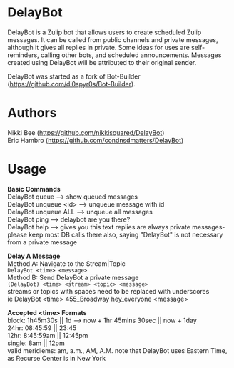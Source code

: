 DelayBot
========
DelayBot is a Zulip bot that allows users to create scheduled Zulip messages. It can be called from public channels and private messages, although it gives all replies in private. Some ideas for uses are self-reminders, calling other bots, and scheduled announcements. Messages created using DelayBot will be attributed to their original sender.  

DelayBot was started as a fork of Bot-Builder (https://github.com/di0spyr0s/Bot-Builder).


Authors
=======
Nikki Bee (https://github.com/nikkisquared/DelayBot)  
Eric Hambro (https://github.com/condnsdmatters/DelayBot)


Usage
=====
**Basic Commands**  
DelayBot queue --> show queued messages  
DelayBot unqueue <id\> --> unqueue message with id  
DelayBot unqueue ALL  --> unqueue all messages  
DelayBot ping  --> delaybot are you there?  
DelayBot help  --> gives you this text
replies are always private messages- please keep most DB calls there
also, saying "DelayBot" is not necessary from a private message

**Delay A Message**  
Method A: Navigate to the Stream|Topic  
`DelayBot <time> <message>`  
Method B: Send DelayBot a private message  
`(DelayBot) <time> <stream> <topic> <message>`  
streams or topics with spaces need to be replaced with underscores  
ie DelayBot <time\> 455\_Broadway hey\_everyone <message\>  

**Accepted <time\> Formats**  
block:  1h45m30s  || 1d --> now + 1hr 45mins 30sec || now + 1day  
24hr:   08:45:59  || 23:45  
12hr:   8:45:59am || 12:45pm  
single: 8am       || 12pm  
valid meridiems: am, a.m., AM, A.M.
note that DelayBot uses Eastern Time, as Recurse Center is in New York
